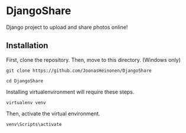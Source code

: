# DjangoShare
Django project to upload and share photos online!

## Installation

First, clone the repository.
Then, move to this directory. (Windows only)

```git clone
git clone https://github.com/JoonasHeinonen/DjangoShare

cd DjangoShare
```

Installing virtualenvironment will require these steps.

```venv
virtualenv venv
```

Then, activate the virtual environment.

```
venv\Scripts\activate
```
